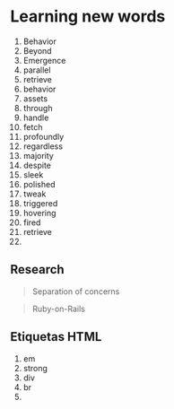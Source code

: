 # Learning new words

1. Behavior
2. Beyond 
3. Emergence
4. parallel
5. retrieve 
6. behavior
7. assets
8. through 
9. handle 
10. fetch 
11. profoundly
12. regardless 
13. majority 
14. despite 
15. sleek 
16. polished
17. tweak 
18. triggered 
19. hovering 
20. fired
21. retrieve
22. 

## Research
> Separation of concerns

> Ruby-on-Rails

## Etiquetas HTML

1. em
2. strong
3. div
4. br
5. 

